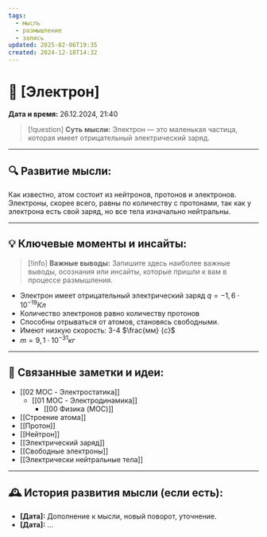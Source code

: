 ```yaml
---
tags:
  - мысль
  - размышление
  - запись
updated: 2025-02-06T19:35
created: 2024-12-18T14:32
---
```


# 💭  [Электрон]

**Дата и время:** 26.12.2024, 21:40

> [!question] **Суть мысли:**
> Электрон — это маленькая частица, которая имеет отрицательный электрический заряд.

---

## 🔍 Развитие мысли:

Как известно, атом состоит из нейтронов, протонов и электронов.
Электроны, скорее всего, равны по количеству с протонами, так как у электрона есть свой заряд, но все тела изначально нейтральны.

---

## 💡 Ключевые моменты и инсайты:

> [!info] **Важные выводы:**
> Запишите здесь наиболее важные выводы, осознания или инсайты, которые пришли к вам в процессе размышления.

- Электрон имеет отрицательный электрический заряд $q=-1,6\cdot10^{-19} Кл$
- Количество электронов равно количеству протонов
- Способны отрываться от атомов, становясь свободными.
- Имеют низкую скорость: 3-4 $\frac{мм} {с}$
- $m=9,1\cdot10^{-31} кг$

---

## 🔄 Связанные заметки и идеи:

- [[02 MOC - Электростатика]]
	- [[01 MOC - Электродинамика]]
		- [[00 Физика (MOC)]]
- [[Строение атома]]
- [[Протон]]
- [[Нейтрон]]
- [[Электрический заряд]]
- [[Свободные электроны]]
- [[Электрически нейтральные тела]]



---

## 🕰️ История развития мысли (если есть):

* **[Дата]:**  Дополнение к мысли, новый поворот, уточнение.
* **[Дата]:**  ...


 

